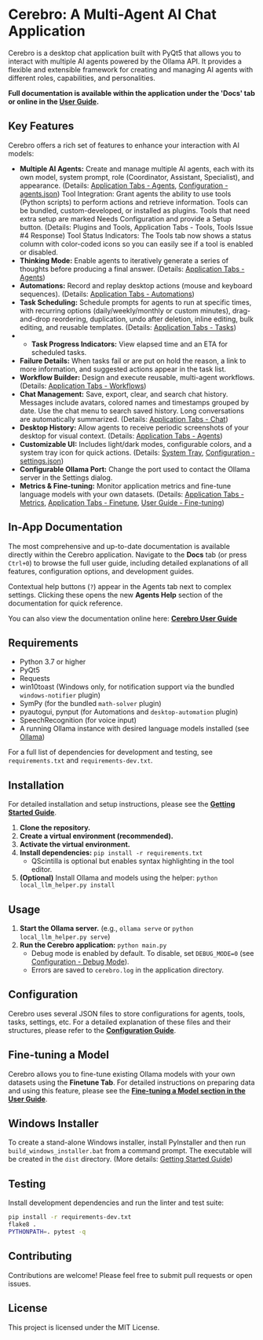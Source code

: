 # Cerebro: A Multi-Agent AI Chat Application

Cerebro is a desktop chat application built with PyQt5 that allows you to interact with multiple AI agents powered by the Ollama API. It provides a flexible and extensible framework for creating and managing AI agents with different roles, capabilities, and personalities.

**Full documentation is available within the application under the 'Docs' tab or online in the [User Guide](docs/user_guide.md).**

## Key Features

Cerebro offers a rich set of features to enhance your interaction with AI models:

*   **Multiple AI Agents:** Create and manage multiple AI agents, each with its own model, system prompt, role (Coordinator, Assistant, Specialist), and appearance. (Details: [Application Tabs - Agents](docs/app_tabs.md#agents-tab), [Configuration - agents.json](docs/configuration.md#agentsjson))
Tool Integration: Grant agents the ability to use tools (Python scripts) to perform actions and retrieve information. Tools can be bundled, custom-developed, or installed as plugins. Tools that need extra setup are marked Needs Configuration and provide a Setup button. (Details: Plugins and Tools, Application Tabs - Tools, Tools Issue #4 Response)
Tool Status Indicators: The Tools tab now shows a status column with color-coded icons so you can easily see if a tool is enabled or disabled.
*   **Thinking Mode:** Enable agents to iteratively generate a series of thoughts before producing a final answer. (Details: [Application Tabs - Agents](docs/app_tabs.md#agents-tab))
*   **Automations:** Record and replay desktop actions (mouse and keyboard sequences). (Details: [Application Tabs - Automations](docs/app_tabs.md#automations-tab))
* **Task Scheduling:** Schedule prompts for agents to run at specific times, with recurring options (daily/weekly/monthly or custom minutes), drag-and-drop reordering, duplication, undo after deletion, inline editing, bulk editing, and reusable templates. (Details: [Application Tabs - Tasks](docs/app_tabs.md#tasks-tab))
* * **Task Progress Indicators:** View elapsed time and an ETA for scheduled tasks.
*   **Failure Details:** When tasks fail or are put on hold the reason, a link to more information, and suggested actions appear in the task list.
*   **Workflow Builder:** Design and execute reusable, multi-agent workflows. (Details: [Application Tabs - Workflows](docs/app_tabs.md#workflows-tab))
* **Chat Management:** Save, export, clear, and search chat history. Messages include avatars, colored names and timestamps grouped by date. Use the chat menu to search saved history. Long conversations are automatically summarized. (Details: [Application Tabs - Chat](docs/app_tabs.md#chat-tab))
*   **Desktop History:** Allow agents to receive periodic screenshots of your desktop for visual context. (Details: [Application Tabs - Agents](docs/app_tabs.md#agents-tab))
*   **Customizable UI:** Includes light/dark modes, configurable colors, and a system tray icon for quick actions. (Details: [System Tray](docs/system_tray.md), [Configuration - settings.json](docs/configuration.md#settingsjson))
*   **Configurable Ollama Port:** Change the port used to contact the Ollama server in the Settings dialog.
*   **Metrics & Fine-tuning:** Monitor application metrics and fine-tune language models with your own datasets. (Details: [Application Tabs - Metrics](docs/app_tabs.md#metrics-tab), [Application Tabs - Finetune](docs/app_tabs.md#finetune-tab), [User Guide - Fine-tuning](docs/user_guide.md#fine-tuning-a-model))

## In-App Documentation

The most comprehensive and up-to-date documentation is available directly within the Cerebro application. Navigate to the **Docs** tab (or press `Ctrl+0`) to browse the full user guide, including detailed explanations of all features, configuration options, and development guides.

Contextual help buttons (`?`) appear in the Agents tab next to complex settings. Clicking these opens the new **Agents Help** section of the documentation for quick reference.

You can also view the documentation online here: **[Cerebro User Guide](docs/user_guide.md)**

## Requirements

*   Python 3.7 or higher
*   PyQt5
*   Requests
*   win10toast (Windows only, for notification support via the bundled `windows-notifier` plugin)
*   SymPy (for the bundled `math-solver` plugin)
*   pyautogui, pynput (for Automations and `desktop-automation` plugin)
*   SpeechRecognition (for voice input)
*   A running Ollama instance with desired language models installed (see [Ollama](https://ollama.ai/))

For a full list of dependencies for development and testing, see `requirements.txt` and `requirements-dev.txt`.

## Installation

For detailed installation and setup instructions, please see the **[Getting Started Guide](docs/getting_started.md)**.

1.  **Clone the repository.**
2.  **Create a virtual environment (recommended).**
3.  **Activate the virtual environment.**
4.  **Install dependencies:** `pip install -r requirements.txt`
    *   QScintilla is optional but enables syntax highlighting in the tool editor.
5.  **(Optional)** Install Ollama and models using the helper: `python local_llm_helper.py install`

## Usage

1.  **Start the Ollama server.** (e.g., `ollama serve` or `python local_llm_helper.py serve`)
2.  **Run the Cerebro application:** `python main.py`
    *   Debug mode is enabled by default. To disable, set `DEBUG_MODE=0` (see [Configuration - Debug Mode](docs/configuration.md#understanding-debug-mode)).
    *   Errors are saved to `cerebro.log` in the application directory.

## Configuration

Cerebro uses several JSON files to store configurations for agents, tools, tasks, settings, etc. For a detailed explanation of these files and their structures, please refer to the **[Configuration Guide](docs/configuration.md)**.

## Fine-tuning a Model

Cerebro allows you to fine-tune existing Ollama models with your own datasets using the **Finetune Tab**. For detailed instructions on preparing data and using this feature, please see the **[Fine-tuning a Model section in the User Guide](docs/user_guide.md#fine-tuning-a-model)**.

## Windows Installer

To create a stand-alone Windows installer, install PyInstaller and then run `build_windows_installer.bat` from a command prompt. The executable will be created in the `dist` directory. (More details: [Getting Started Guide](docs/getting_started.md))

## Testing

Install development dependencies and run the linter and test suite:
```bash
pip install -r requirements-dev.txt
flake8 .
PYTHONPATH=. pytest -q
```

## Contributing

Contributions are welcome! Please feel free to submit pull requests or open issues.

## License

This project is licensed under the MIT License.
